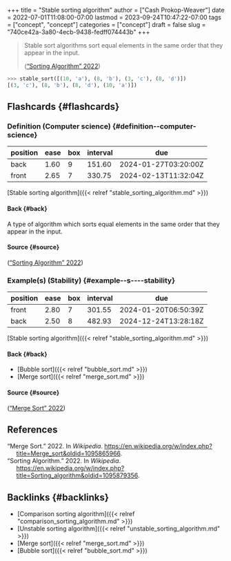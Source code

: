 +++
title = "Stable sorting algorithm"
author = ["Cash Prokop-Weaver"]
date = 2022-07-01T11:08:00-07:00
lastmod = 2023-09-24T10:47:22-07:00
tags = ["concept", "concept"]
categories = ["concept"]
draft = false
slug = "740ce42a-3a80-4ecb-9438-fedff074443b"
+++

> Stable sort algorithms sort equal elements in the same order that they appear in the input.
>
> (<a href="#citeproc_bib_item_2">“Sorting Algorithm” 2022</a>)

```python
>>> stable_sort([(10, 'a'), (8, 'b'), (3, 'c'), (8, 'd')])
[(3, 'c'), (8, 'b'), (8, 'd'), (10, 'a')])
```


## Flashcards {#flashcards}


### Definition (Computer science) {#definition--computer-science}

| position | ease | box | interval | due                  |
|----------|------|-----|----------|----------------------|
| back     | 1.60 | 9   | 151.60   | 2024-01-27T03:20:00Z |
| front    | 2.65 | 7   | 330.75   | 2024-02-13T11:32:04Z |

[Stable sorting algorithm]({{< relref "stable_sorting_algorithm.md" >}})


#### Back {#back}

A type of algorithm which sorts equal elements in the same order that they appear in the input.


#### Source {#source}

(<a href="#citeproc_bib_item_2">“Sorting Algorithm” 2022</a>)


### Example(s) (Stability) {#example--s----stability}

| position | ease | box | interval | due                  |
|----------|------|-----|----------|----------------------|
| front    | 2.80 | 7   | 301.55   | 2024-01-20T06:50:39Z |
| back     | 2.50 | 8   | 482.93   | 2024-12-24T13:28:18Z |

[Stable sorting algorithm]({{< relref "stable_sorting_algorithm.md" >}})


#### Back {#back}

-   [Bubble sort]({{< relref "bubble_sort.md" >}})
-   [Merge sort]({{< relref "merge_sort.md" >}})


#### Source {#source}

(<a href="#citeproc_bib_item_1">“Merge Sort” 2022</a>)

## References

<style>.csl-entry{text-indent: -1.5em; margin-left: 1.5em;}</style><div class="csl-bib-body">
  <div class="csl-entry"><a id="citeproc_bib_item_1"></a>“Merge Sort.” 2022. In <i>Wikipedia</i>. <a href="https://en.wikipedia.org/w/index.php?title=Merge_sort&oldid=1095865966">https://en.wikipedia.org/w/index.php?title=Merge_sort&#38;oldid=1095865966</a>.</div>
  <div class="csl-entry"><a id="citeproc_bib_item_2"></a>“Sorting Algorithm.” 2022. In <i>Wikipedia</i>. <a href="https://en.wikipedia.org/w/index.php?title=Sorting_algorithm&oldid=1095879356">https://en.wikipedia.org/w/index.php?title=Sorting_algorithm&#38;oldid=1095879356</a>.</div>
</div>


## Backlinks {#backlinks}

-   [Comparison sorting algorithm]({{< relref "comparison_sorting_algorithm.md" >}})
-   [Unstable sorting algorithm]({{< relref "unstable_sorting_algorithm.md" >}})
-   [Merge sort]({{< relref "merge_sort.md" >}})
-   [Bubble sort]({{< relref "bubble_sort.md" >}})
